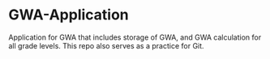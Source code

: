 # GWA-Application
Application for GWA that includes storage of GWA, and GWA calculation for all grade levels. This repo also serves as a practice for Git.